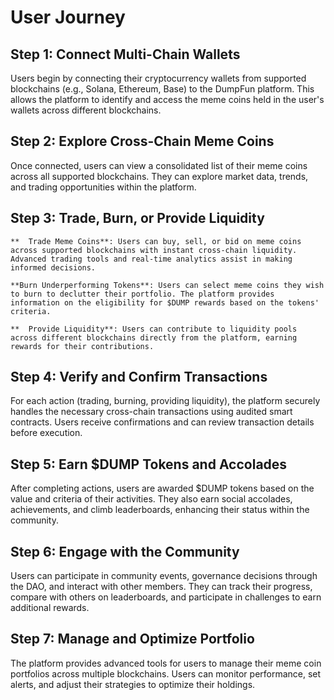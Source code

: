 # User Journey

## Step 1: Connect Multi-Chain Wallets

Users begin by connecting their cryptocurrency wallets from supported blockchains (e.g., Solana, Ethereum, Base) to the DumpFun platform. This allows the platform to identify and access the meme coins held in the user's wallets across different blockchains.

##  Step 2: Explore Cross-Chain Meme Coins

Once connected, users can view a consolidated list of their meme coins across all supported blockchains. They can explore market data, trends, and trading opportunities within the platform.

##  Step 3: Trade, Burn, or Provide Liquidity

    **  Trade Meme Coins**: Users can buy, sell, or bid on meme coins across supported blockchains with instant cross-chain liquidity. Advanced trading tools and real-time analytics assist in making informed decisions.

    **Burn Underperforming Tokens**: Users can select meme coins they wish to burn to declutter their portfolio. The platform provides information on the eligibility for $DUMP rewards based on the tokens' criteria.

    **  Provide Liquidity**: Users can contribute to liquidity pools across different blockchains directly from the platform, earning rewards for their contributions.

## Step 4: Verify and Confirm Transactions

For each action (trading, burning, providing liquidity), the platform securely handles the necessary cross-chain transactions using audited smart contracts. Users receive confirmations and can review transaction details before execution.

## Step 5: Earn $DUMP Tokens and Accolades

After completing actions, users are awarded $DUMP tokens based on the value and criteria of their activities. They also earn social accolades, achievements, and climb leaderboards, enhancing their status within the community.

## Step 6: Engage with the Community

Users can participate in community events, governance decisions through the DAO, and interact with other members. They can track their progress, compare with others on leaderboards, and participate in challenges to earn additional rewards.

## Step 7: Manage and Optimize Portfolio

The platform provides advanced tools for users to manage their meme coin portfolios across multiple blockchains. Users can monitor performance, set alerts, and adjust their strategies to optimize their holdings.
